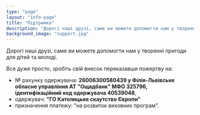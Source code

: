 ```yaml
---
type: "page"
layout: "info-page"
title: "Підтримка"
description: "Дорогі наші друзі, саме ви можете допомогти нам у творенні пригоди для дітей та молоді."
background_image: "support.jpg"
---
```


Дорогі наші друзі, саме ви можете допомогти нам у творенні пригоди для дітей та молоді.

Все дуже просто, зробіть свій внесок переказавши пожертву на:

  - № рахунку одержувача: **26006300580439 у Філія-Львівське обласне управління АТ "Ощадбанк"  МФО 325796, ідентифікаційний код одержувача 40539048**,
  - одержувач:  **"ГО Католицьке скаутство Європи"**
  - призначення платежу: "на розвиток виховних програм".
